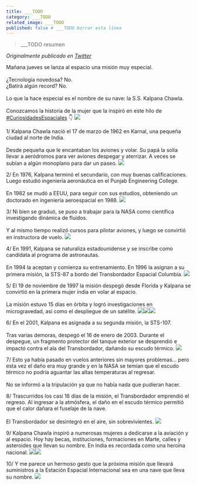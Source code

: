 ```yaml
---
title: ___TODO
category: ___TODO
related_image: ___TODO
published: false # ___TODO borrar esta línea
---
```

> ___TODO resumen

*Originalmente publicado en [Twitter](___TODO)*

<div class="card-tweets" dir="auto">
    <p>Mañana jueves se lanza al espacio una misión muy especial.<br />
<br />
¿Tecnología novedosa? No.<br />
¿Batirá algún record? No.<br />
<br />
Lo que la hace especial es el nombre de su nave: la S.S. Kalpana Chawla. <br />
<br />
Conozcamos la historia de la mujer que la inspiró en este hilo de <a class="entity-hashtag" href="/hashtag/CuriosidadesEspaciales">#CuriosidadesEspaciales</a> 👇 <span class="entity-image"><a href="https://pbs.twimg.com/media/EjMKMb7XgAEbvKh.jpg" target="_blank"><img src="https://pbs.twimg.com/media/EjMKMb7XgAEbvKh.jpg"></a></span></p>
    <p><span class="nop nop-start">1/ </span> Kalpana Chawla nació el 17 de marzo de 1962 en Karnal, una pequeña ciudad al norte de India.<br />
<br />
Desde pequeña que le encantaban los aviones y volar. Su papá la solía llevar a aeródromos para ver aviones despegar y aterrizar. A veces se subían a algún monoplano para dar un paseo. <span class="entity-image"><a href="https://pbs.twimg.com/media/EjMKNAFXgAMTX30.png" target="_blank"><img src="https://pbs.twimg.com/media/EjMKNAFXgAMTX30.png"></a></span></p>
    <p><span class="nop nop-start">2/ </span> En 1976, Kalpana terminó el secundario, con muy buenas calificaciones. Luego estudió ingeniería aeronáutica en el Punjab Engineering College.<br />
<br />
En 1982 se mudó a EEUU, para seguir con sus estudios, obteniendo un doctorado en ingeniería aeroespacial en 1988. <span class="entity-image"><a href="https://pbs.twimg.com/media/EjMKNrQWsAI_LC6.jpg" target="_blank"><img src="https://pbs.twimg.com/media/EjMKNrQWsAI_LC6.jpg"></a></span></p>
    <p><span class="nop nop-start">3/ </span> Ni bien se graduó, se puso a trabajar para la NASA como científica investigando dinámica de fluidos.<br />
<br />
Y al mismo tiempo realizó cursos para pilotar aviones, y luego se convirtió en instructora de vuelo. <span class="entity-image"><a href="https://pbs.twimg.com/media/EjMKOJbWoAE_7ik.png" target="_blank"><img src="https://pbs.twimg.com/media/EjMKOJbWoAE_7ik.png"></a></span></p>
    <p><span class="nop nop-start">4/ </span> En 1991, Kalpana se naturaliza estadounidense y se inscribe como candidata al programa de astronautas.<br />
<br />
En 1994 la aceptan y comienza su entrenamiento. En 1996 la asignan a su primera misión, la STS-87 a bordo del Transbordador Espacial Columbia. <span class="entity-image"><a href="https://pbs.twimg.com/media/EjMKO67WAAADEtt.png" target="_blank"><img src="https://pbs.twimg.com/media/EjMKO67WAAADEtt.png"></a></span></p>
    <p><span class="nop nop-start">5/ </span> El 19 de noviembre de 1997 la misión despegó desde Florida y Kalpana se convirtió en la primera mujer india en volar al espacio.<br />
<br />
La misión estuvo 15 días en órbita y logró investigaciones en microgravedad, así como el despliegue de un satélite. <span class="row justify-content-center entity-multiple-3"><span class="col-md-6"><span class="entity-image"><a href="https://pbs.twimg.com/media/EjMKPvnXgAAGQzq.jpg" target="_blank"><img src="https://pbs.twimg.com/media/EjMKPvnXgAAGQzq.jpg"></a></span></span><span class="col-md-6"><span class="entity-image"><a href="https://pbs.twimg.com/media/EjMKPwOWoAA0aLo.jpg" target="_blank"><img src="https://pbs.twimg.com/media/EjMKPwOWoAA0aLo.jpg"></a></span></span><span class="col-md-6"><span class="entity-image"><a href="https://pbs.twimg.com/media/EjMKPw1XsAYmByY.jpg" target="_blank"><img src="https://pbs.twimg.com/media/EjMKPw1XsAYmByY.jpg"></a></span></span></span></p>
    <p><span class="nop nop-start">6/ </span> En el 2001, Kalpana es asignada a su segunda misión, la STS-107.<br />
<br />
Tras varias demoras, despegó el 16 de enero de 2003. Durante el despegue, un fragmento protector del tanque exterior se desprendió e impactó contra el ala del Transbordador, dañando su escudo térmico. <span class="entity-image"><a href="https://pbs.twimg.com/media/EjMKQW7XYAIqYma.png" target="_blank"><img src="https://pbs.twimg.com/media/EjMKQW7XYAIqYma.png"></a></span></p>
    <p><span class="nop nop-start">7/ </span> Esto ya había pasado en vuelos anteriores sin mayores problemas... pero esta vez el daño era muy grande y en la NASA se temían que el escudo térmico no podría aguantar las altas temperaturas al regresar.<br />
<br />
No se informó a la tripulación ya que no había nada que pudieran hacer.</p>
    <p><span class="nop nop-start">8/ </span> Trascurridos los casi 16 días de la misión, el Transbordador emprendió el regreso. Al ingresar a la atmósfera, el daño en el escudo térmico permitió que el calor dañara el fuselaje de la nave.<br />
<br />
El Transbordador se desintegró en el aire, sin sobrevivientes. <span class="entity-image"><a href="https://pbs.twimg.com/media/EjMKQ_RWoAAJkfG.png" target="_blank"><img src="https://pbs.twimg.com/media/EjMKQ_RWoAAJkfG.png"></a></span></p>
    <p><span class="nop nop-start">9/ </span> Kalpana Chawla inspiró a numerosas mujeres a dedicarse a la aviación y al espacio. Hoy hay becas, instituciones, formaciones en Marte, calles y asteroides que llevan su nombre. En India es recordada como una heroína nacional. <span class="row justify-content-center entity-multiple-2"><span class="col-md-6"><span class="entity-image"><a href="https://pbs.twimg.com/media/EjMKRn4XgAAYks1.png" target="_blank"><img src="https://pbs.twimg.com/media/EjMKRn4XgAAYks1.png"></a></span></span><span class="col-md-6"><span class="entity-image"><a href="https://pbs.twimg.com/media/EjMKRomWsAABVVI.png" target="_blank"><img src="https://pbs.twimg.com/media/EjMKRomWsAABVVI.png"></a></span></span></span></p>
    <p><span class="nop nop-start">10/ </span> Y me parece un hermoso gesto que la próxima misión que llevará suministros a la Estación Espacial Internacional sea en una nave que lleva su nombre. <span class="entity-image"><a href="https://pbs.twimg.com/media/EjMKSeLWsAAzVaG.jpg" target="_blank"><img src="https://pbs.twimg.com/media/EjMKSeLWsAAzVaG.jpg"></a></span></p>
    <p><a class="entity-mention entity-mention-first" href="https://twitter.com/threadreaderapp"></a></p>
</div>

